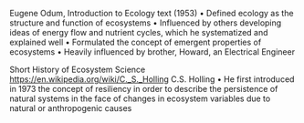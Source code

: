 Eugene Odum, 
Introduction to 
Ecology
text (1953)
•
Defined ecology as the structure 
and function of ecosystems
•
Influenced by others developing ideas of 
energy flow and nutrient cycles, which he 
systematized and explained well
•
Formulated the concept of emergent 
properties of ecosystems
•
Heavily influenced by brother, Howard, an 
Electrical Engineer

Short History of Ecosystem Science
https://en.wikipedia.org/wiki/C._S._Holling
C.S. 
Holling
•
He first introduced in 1973 the concept 
of resiliency in order to describe the 
persistence of natural systems in the 
face of changes in ecosystem variables 
due to natural or anthropogenic causes